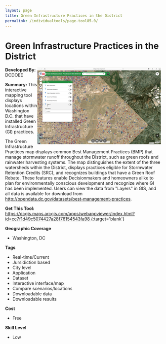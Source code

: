 ```yaml
---
layout: page
title: Green Infrastructure Practices in the District
permalink: /individualtools/page-tool85.0/
---
```

# Green Infrastructure Practices in the District

<img src="/images/scaled_250_400/TOOLID_85.0_ScreenCapture-1.png" style="max-height:250px;max-width:400;" align="right"/>

**Developed By:** DCDOEE

**Summary:** This interactive mapping tool displays locations within Washington D.C. that have installed Green Infrastructure (GI) practices.  

The Green Infrastructure Practices map displays common Best Management Practices (BMP) that manage stormwater runoff throughout the District, such as green roofs and rainwater harvesting systems. The map distinguishes the extent of the three watersheds within the District, displays practices eligible for Stormwater Retention Credits (SRC), and recognizes buildings that have a Green Roof Rebate. These features enable Decisionmakers and homeowners alike to plan for environmentally conscious development and recognize where GI has been implemented. Users can view the data from "Layers" in GIS, and all data is available for download from http://opendata.dc.gov/datasets/best-management-practices. 

**Get This Tool:** [https://dcgis.maps.arcgis.com/apps/webappviewer/index.html?id=cc7f1d49c5074427a28f76154543fa98
](https://dcgis.maps.arcgis.com/apps/webappviewer/index.html?id=cc7f1d49c5074427a28f76154543fa98
){:target='blank'}

**Geographic Coverage**

* Washington, DC

**Tags**

*  Real-time/Current
*  Jursidiction based
*  City level
*  Application
*  Dataset
*  Interactive interface/map
*  Compare scenarios/locations
*  Downloadable data
*  Downloadable results

**Cost**

* Free

**Skill Level**

* Low
